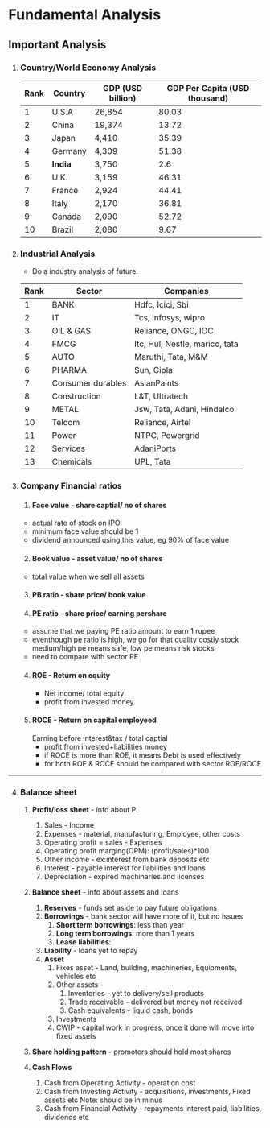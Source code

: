 # Fundamental Analysis


## Important Analysis  
1. ### Country/World Economy Analysis

   |Rank | Country	|GDP (USD billion)|	GDP Per Capita (USD thousand)
   |---|---|---|---|
   |1| U.S.A|	26,854|	80.03|
   |2| China	|19,374	| 13.72|
   |3| Japan	|4,410	| 35.39|
   |4| Germany|	4,309	| 51.38|
   |5| **India**	|3,750	|2.6|
   |6| U.K.|	3,159|	46.31|
   |7| France	|2,924	|44.41|
   |8| Italy	|2,170	|36.81|
   |9| Canada	|2,090|	52.72|
   |10| Brazil	|2,080	|9.67|

2. ### Industrial Analysis  
   - Do a industry analysis of future.
   
   |Rank|Sector|Companies|  
   |---|---|---|
   |1| BANK| Hdfc, Icici, Sbi|
   |2| IT | Tcs, infosys, wipro|
   |3| OIL & GAS| Reliance, ONGC, IOC|
   |4| FMCG|Itc, Hul, Nestle, marico, tata|
   |5| AUTO| Maruthi, Tata, M&M|
   |6| PHARMA| Sun, Cipla|
   |7| Consumer durables|AsianPaints|
   |8|Construction|L&T, Ultratech|
   |9| METAL| Jsw, Tata, Adani, Hindalco|
   |10| Telcom| Reliance, Airtel|
   |11| Power| NTPC, Powergrid
   |12|Services|AdaniPorts|
   |13|Chemicals|UPL, Tata |

   

4. ### Company Financial ratios  
   1. #### Face value - share captial/ no of shares  
   - actual rate of stock on IPO     
   - minimum face value should be 1
   - dividend announced using this value, eg 90% of face value
   
   2. #### Book value - asset value/ no of shares
   - total value when we sell all assets   
   3. #### PB ratio - share price/ book value       
   4. #### PE ratio - share price/ earning pershare  
   - assume that we paying PE ratio amount to earn 1 rupee  
   - eventhough pe ratio is high, we go for that quality costly stock
      medium/high pe means safe, low pe means risk stocks  
   - need to compare with sector PE
   4. #### ROE - Return on equity
      - Net income/ total equity
      - profit from invested money  
   6. #### ROCE - Return on capital employeed
      Earning before interest&tax / total captial  
      - profit from invested+liabilities money  
      - if ROCE is more than ROE, it means Debt is used effectively  
      - for both ROE & ROCE should be compared with sector ROE/ROCE  
---   
4. ### Balance sheet  
   1. **Profit/loss sheet** - info about PL
       1. Sales - Income
       2. Expenses - material, manufacturing, Employee, other costs
       3. Operating profit = sales - Expenses
       4. Operating profit marging(OPM): (profit/sales)*100
       5. Other income - ex:interest from bank deposits etc
       6. Interest - payable interest for liabilities and loans
       7. Depreciation - expired machinaries and licenses  
      
   3. **Balance sheet**  - info about assets and loans  
       1. **Reserves** - funds set aside to pay future obligations   
       2. **Borrowings** - bank sector will have more of it, but no issues  
           1. **Short term borrowings**: less than year  
           2. **Long term borrowings**: more than 1 years  
           3. **Lease liabilities**:  
       3. **Liability** - loans yet to repay  
       4. **Asset**
           1. Fixes asset - Land, building, machineries, Equipments, vehicles etc
           2. Other assets -  
               1. Inventories - yet to delivery/sell products  
               2. Trade receivable - delivered but money not received   
               3. Cash equivalents - liquid cash, bonds
           3. Investments
           4. CWIP - capital work in progress, once it done will move into fixed assets    
   4. **Share holding pattern**  - promoters should hold most shares  
   5. **Cash Flows**  
       1. Cash from Operating Activity - operation cost  
       2. Cash from Investing Activity - acquisitions, investments, Fixed assets etc  Note: should be in minus  
       3. Cash from Financial Activity - repayments interest paid, liabilities, dividends  etc     
   


